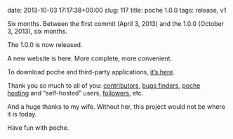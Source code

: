 date: 2013-10-03 17:17:38+00:00
slug: 117
title: poche 1.0.0
tags: release, v1

Six months. Between the first commit (April 3, 2013) and the 1.0.0 (October 3, 2013), six months.

The 1.0.0 is now released.

A new website is here. More complete, more convenient.

To download poche and third-party applications, [it’s here](http://www.inthepoche.com/download).

Thank you so much to all of you: [contributors](https://github.com/inthepoche/poche/graphs/contributors), [bugs finders](https://github.com/inthepoche/poche/issues), [poche hosting](http://app.inthepoche.com/) and “self-hosted” users, [followers](http://twitter.com/getpoche), etc.

And a huge thanks to my wife. Without her, this project would not be where it is today.

Have fun with poche.
